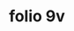 ---
layout: edition
title: folio 9v
manuscript: Turin, Biblioteca Nazionale, MS N.III.19
sigla: T
iip: t009v.tif
milestone: 18
---